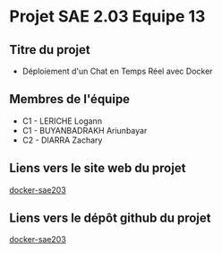 # Projet SAE 2.03 Equipe 13

## Titre du projet

- Déploiement d'un Chat en Temps Réel avec Docker

## Membres de l'équipe

- C1 - LERICHE Logann
- C1 - BUYANBADRAKH Ariunbayar
- C2 - DIARRA Zachary

## Liens vers le site web du projet

[docker-sae203](https://hwl4.github.io/docker-sae203/)

## Liens vers le dépôt github du projet

[docker-sae203](https://github.com/hwl4/docker-sae203/)